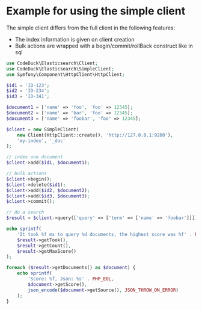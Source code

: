 # Example for using the simple client

The simple client differs from the full client in the following features:

- The index information is given on client creation
- Bulk actions are wrapped with a begin/commit/rollBack construct like in sql

~~~php
use CodeDuck\Elasticsearch\Client;
use CodeDuck\Elasticsearch\SimpleClient;
use Symfony\Component\HttpClient\HttpClient;

$id1 = 'ID-123';
$id2 = 'ID-234';
$id3 = 'ID-341';

$document1 = ['name' => 'foo', 'foo' => 12345];
$document2 = ['name' => 'bar', 'foo' => 12345];
$document3 = ['name' => 'foobar', 'foo' => 12345];

$client = new SimpleClient(
    new Client(HttpClient::create(), 'http://127.0.0.1:9200'),
    'my-index', '_doc'
);

// index one document
$client->add($id1, $document1);

// bulk actions
$client->begin();
$client->delete($id1);
$client->add($id2, $document2);
$client->add($id3, $document3);
$client->commit();

// do a search
$result = $client->query(['query' => ['term' => ['name' => 'foobar']]]);

echo sprintf(
    'It took %f ms to query %d documents, the highest score was %f' . PHP_EOL,
    $result->getTook(),
    $result->getCount(),
    $result->getMaxScore()
);

foreach ($result->getDocuments() as $document) {
    echo sprintf(
        'Score: %f, Json: %s' . PHP_EOL,
        $document->getScore(),
        json_encode($document->getSource(), JSON_THROW_ON_ERROR)
    );
}

~~~
